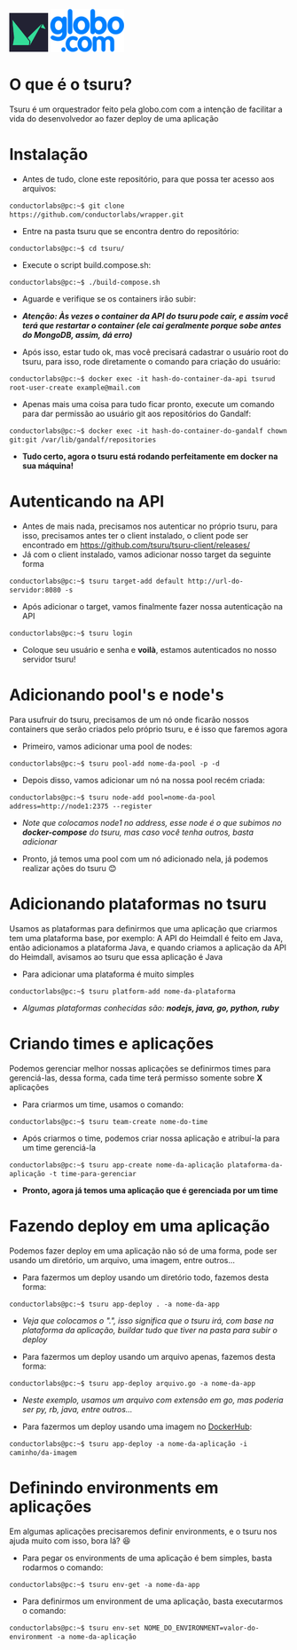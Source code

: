 <div>
  <img src="./images/logo-tsuru.png" alt="Tsuru" width="70" />
  <img src="./images/logo-globo.png" alt="globo.com" />
</div>

# O que é o tsuru?
Tsuru é um orquestrador feito pela globo.com com a intenção de facilitar a vida do desenvolvedor ao fazer deploy de uma aplicação

# Instalação
* Antes de tudo, clone este repositório, para que possa ter acesso aos arquivos: 
```console
conductorlabs@pc:~$ git clone https://github.com/conductorlabs/wrapper.git
```
* Entre na pasta tsuru que se encontra dentro do repositório: 
```console
conductorlabs@pc:~$ cd tsuru/
```
* Execute o script build.compose.sh: 
```console
conductorlabs@pc:~$ ./build-compose.sh
```
* Aguarde e verifique se os containers irão subir: 

* <b><i>Atenção: Às vezes o container da API do tsuru pode cair, e assim você terá que restartar o container (ele cai geralmente porque sobe antes do MongoDB, assim, dá erro)</i></b>

* Após isso, estar tudo ok, mas você precisará cadastrar o usuário root do tsuru, para isso, rode diretamente o comando para criação do usuário: 
```console
conductorlabs@pc:~$ docker exec -it hash-do-container-da-api tsurud root-user-create example@mail.com
```

* Apenas mais uma coisa para tudo ficar pronto, execute um comando para dar permissão ao usuário git aos repositórios do Gandalf: 
```console
conductorlabs@pc:~$ docker exec -it hash-do-container-do-gandalf chown git:git /var/lib/gandalf/repositories
```

* **Tudo certo, agora o tsuru está rodando perfeitamente em docker na sua máquina!**

# Autenticando na API
* Antes de mais nada, precisamos nos autenticar no próprio tsuru, para isso, precisamos antes ter o client instalado, o client pode ser encontrado em https://github.com/tsuru/tsuru-client/releases/
* Já com o client instalado, vamos adicionar nosso target da seguinte forma
```console
conductorlabs@pc:~$ tsuru target-add default http://url-do-servidor:8080 -s
```
* Após adicionar o target, vamos finalmente fazer nossa autenticação na API
```console
conductorlabs@pc:~$ tsuru login
```
* Coloque seu usuário e senha e **voilà**, estamos autenticados no nosso servidor tsuru!

# Adicionando pool's e node's
Para usufruir do tsuru, precisamos de um nó onde ficarão nossos containers que serão criados pelo próprio tsuru, e é isso que faremos agora

* Primeiro, vamos adicionar uma pool de nodes: 
```console
conductorlabs@pc:~$ tsuru pool-add nome-da-pool -p -d
```

* Depois disso, vamos adicionar um nó na nossa pool recém criada: 
```console
conductorlabs@pc:~$ tsuru node-add pool=nome-da-pool address=http://node1:2375 --register
```
* <i>Note que colocamos node1 no address, esse node é o que subimos no **docker-compose** do tsuru, mas caso você tenha outros, basta adicionar</i>

* Pronto, já temos uma pool com um nó adicionado nela, já podemos realizar ações do tsuru :blush:

# Adicionando plataformas no tsuru
Usamos as plataformas para definirmos que uma aplicação que criarmos tem uma plataforma base, por exemplo: A API do Heimdall é feito em Java, então adicionamos a plataforma Java, e quando criamos a aplicação da API do Heimdall, avisamos ao tsuru que essa aplicação é Java

* Para adicionar uma plataforma é muito simples
```console
conductorlabs@pc:~$ tsuru platform-add nome-da-plataforma
```
* <i>Algumas plataformas conhecidas são: <b>nodejs, java, go, python, ruby</b></i>

# Criando times e aplicações
Podemos gerenciar melhor nossas aplicações se definirmos times para gerenciá-las, dessa forma, cada time terá permisso somente sobre **X** aplicações

* Para criarmos um time, usamos o comando: 
```console
conductorlabs@pc:~$ tsuru team-create nome-do-time
```

* Após criarmos o time, podemos criar nossa aplicação e atribuí-la para um time gerenciá-la
```console
conductorlabs@pc:~$ tsuru app-create nome-da-aplicação plataforma-da-aplicação -t time-para-gerenciar
```

* <b>Pronto, agora já temos uma aplicação que é gerenciada por um time</b>

# Fazendo deploy em uma aplicação
Podemos fazer deploy em uma aplicação não só de uma forma, pode ser usando um diretório, um arquivo, uma imagem, entre outros...

* Para fazermos um deploy usando um diretório todo, fazemos desta forma: 
```console
conductorlabs@pc:~$ tsuru app-deploy . -a nome-da-app
```
* <i>Veja que colocamos o ".", isso significa que o tsuru irá, com base na plataforma da aplicação, buildar tudo que tiver na pasta para subir o deploy</i>

* Para fazermos um deploy usando um arquivo apenas, fazemos desta forma:
```console
conductorlabs@pc:~$ tsuru app-deploy arquivo.go -a nome-da-app
```
* <i>Neste exemplo, usamos um arquivo com extensão em go, mas poderia ser py, rb, java, entre outros... </i>

* Para fazermos um deploy usando uma imagem no <a href="http://www.dockerhub.com/">DockerHub</a>: 
```console
conductorlabs@pc:~$ tsuru app-deploy -a nome-da-aplicação -i caminho/da-imagem
```

# Definindo environments em aplicações
Em algumas aplicações precisaremos definir environments, e o tsuru nos ajuda muito com isso, bora lá? :laughing:

* Para pegar os environments de uma aplicação é bem simples, basta rodarmos o comando: 
```console
conductorlabs@pc:~$ tsuru env-get -a nome-da-app
```

* Para definirmos um environment de uma aplicação, basta executarmos o comando: 
```console
conductorlabs@pc:~$ tsuru env-set NOME_DO_ENVIRONMENT=valor-do-environment -a nome-da-aplicação
```
